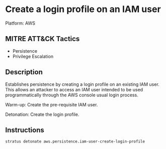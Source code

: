 # Create a login profile on an IAM user

Platform: AWS

## MITRE ATT&CK Tactics

- Persistence
- Privilege Escalation

## Description


Establishes persistence by creating a login profile on an existing IAM user. This allows an attacker to access an IAM
user intended to be used programmatically through the AWS console usual login process. 

Warm-up: Create the pre-requisite IAM user.

Detonation: Create the login profile.


## Instructions

```bash title="Detonate with Stratus Red Team"
stratus detonate aws.persistence.iam-user-create-login-profile
```